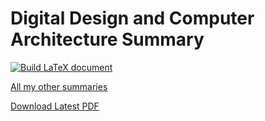 # Digital Design and Computer Architecture Summary
[![Build LaTeX document](https://github.com/DannyCamenisch/digitech_summary/actions/workflows/buildLaTeX.yml/badge.svg)](https://github.com/DannyCamenisch/digitech_summary/actions/workflows/buildLaTeX.yml)

[All my other summaries](https://github.com/DannyCamenisch/eth-summaries)

[Download Latest PDF](https://github.com/DannyCamenisch/digitech_summary/releases/latest/download/digitech_summary.pdf)
